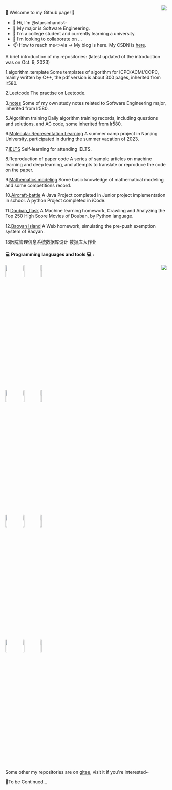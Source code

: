 <img align="right" src="https://github-readme-stats.vercel.app/api?username=starsinhands&show_icons=true&theme=graywhite&icon_color=CE1D2D&text_color=718096&bg_color=0,ea6161,ffc64d,fffc4d,52fa5a" />

🌱 Welcome to my Github page! 🌱

- 👋 Hi, I’m @starsinhands✨
- 👀 My major is Software Engineering.
- 🌱 I’m a college student and currently learning a university.
- 💞️ I’m looking to collaborate on ...
- 📫 How to reach me<>via ->  My blog is here. My CSDN is [here](https://blog.csdn.net/m0_68294392?type=blog).

A brief introduction of my repositories: (latest updated of the introduction was on Oct. 9, 2023)

<!--0.[SYSU-source](https://github.com/starsinhands/SYSU-source)
Some logos and PowerPoint template from SYSU.-->

1.algorithm_template
Some templates of algorithm for ICPC(ACM)/CCPC, mainly written by C++, the pdf version is about 300 pages, inherited from lr580.

2.Leetcode
The practise on Leetcode.

3.[notes](https://github.com/starsinhands/notes)
Some of my own study notes related to Software Engineering major, inherited from lr580.

5.Algorithm training
Daily algorithm training records, including questions and solutions, and AC code, some inherited from lr580.

6.[Molecular Representation Learning](https://github.com/starsinhands/Molecular-Representation-Learning)
A summer camp project in Nanjing University, participated in during the summer vacation of 2023.

7.[IELTS](https://github.com/starsinhands/IELTS)
Self-learning for attending IELTS.

8.Reproduction of paper code
A series of sample articles on machine learning and deep learning, and attempts to translate or reproduce the code on the paper.

9.[Mathematics modeling](https://github.com/starsinhands/Mathematics-modeling)
Some basic knowledge of mathematical modeling and some competitions record.

10.[Aircraft-battle](https://github.com/starsinhands/Aircraft-battle)
A Java Project completed in Junior project implementation in school.
A python Project completed in iCode.

11.[Douban_flask](https://github.com/starsinhands/Douban_flask)
A Machine learning homework, Crawling and Analyzing the Top 250 High Score Movies of Douban, by Python language.

12.[Baoyan Island](https://github.com/starsinhands/Baoyan-Island)
A Web homework, simulating the pre-push exemption system of Baoyan.

13医院管理信息系统数据库设计 数据库大作业



#### :computer: Programming languages and tools :computer: : 

<img align="right" src="https://github-readme-stats.vercel.app/api/top-langs?username=starsinhands&layout=compact&langs_count=6&theme=graywhite&text_color=000&icon_color=fff&bg_color=0,52fa5a,4dfcff,c64dff"/>

<p>
<code><img width="10%" src="https://www.vectorlogo.zone/logos/ubuntu/ubuntu-ar21.svg"></code>
<code><img width="10%" src="https://www.vectorlogo.zone/logos/python/python-ar21.svg"></code>
<code><img width="10%" src="https://www.vectorlogo.zone/logos/tensorflow/tensorflow-ar21.svg"></code>
<br />
<code><img width="10%" src="https://www.vectorlogo.zone/logos/git-scm/git-scm-ar21.svg"></code>
<code><img width="10%" src="https://www.vectorlogo.zone/logos/virtualbox/virtualbox-ar21.svg"></code>
<code><img width="10%" src="https://www.vectorlogo.zone/logos/visualstudio_code/visualstudio_code-ar21.svg"></code>
<br />
<code><img width="10%" src="https://www.vectorlogo.zone/logos/reactjs/reactjs-ar21.svg"></code>
<code><img width="10%" src="https://www.vectorlogo.zone/logos/w3_css/w3_css-ar21.svg"></code>
<code><img width="10%" src="https://www.vectorlogo.zone/logos/broccolijs/broccolijs-ar21.svg"></code>
<br />
<code><img width="10%" src="https://www.vectorlogo.zone/logos/java/java-ar21.svg"></code>
<code><img width="10%" src="https://www.vectorlogo.zone/logos/pocoo_flask/pocoo_flask-ar21.svg"></code>
<code><img width="10%" src="https://www.vectorlogo.zone/logos/mysql/mysql-ar21.svg"></code>
</p>

Some other my repositories are on [gitee](https://gitee.com/stars-in-hands), visit it if you're interested~

🚀To be Continued...
